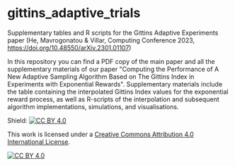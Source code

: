 # gittins_adaptive_trials
Supplementary tables and R scripts for the Gittins Adaptive Experiments paper (He, Mavrogonatou &amp; Villar, Computing Conference 2023, https://doi.org/10.48550/arXiv.2301.01107)

In this repository you can find a PDF copy of the main paper and all the supplementary materials of our paper "Computing the Performance of A New Adaptive Sampling Algorithm Based on The Gittins Index in Experiments with Exponential Rewards". Supplementary materials include the table containing the interpolated Gittins Index values for the exponential reward process, as well as R-scripts of the interpolation and subsequent algorithm implementations, simulations, and visualisations.


Shield: [![CC BY 4.0][cc-by-shield]][cc-by]

This work is licensed under a
[Creative Commons Attribution 4.0 International License][cc-by].

[![CC BY 4.0][cc-by-image]][cc-by]

[cc-by]: http://creativecommons.org/licenses/by/4.0/
[cc-by-image]: https://i.creativecommons.org/l/by/4.0/88x31.png
[cc-by-shield]: https://img.shields.io/badge/License-CC%20BY%204.0-lightgrey.svg
